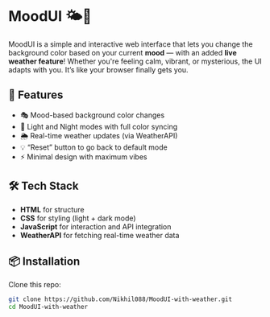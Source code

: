 # MoodUI 🌤️🎨

MoodUI is a simple and interactive web interface that lets you change the background color based on your current **mood** — with an added **live weather feature**! Whether you're feeling calm, vibrant, or mysterious, the UI adapts with you. It’s like your browser finally gets you.

## 🔮 Features

- 🎭 Mood-based background color changes
- 🌙 Light and Night modes with full color syncing
- 🌦️ Real-time weather updates (via WeatherAPI)
- 💡 “Reset” button to go back to default mode
- ⚡ Minimal design with maximum vibes

## 🛠️ Tech Stack

- **HTML** for structure  
- **CSS** for styling (light + dark mode)
- **JavaScript** for interaction and API integration
- **WeatherAPI** for fetching real-time weather data

## 📦 Installation

Clone this repo:

```bash
git clone https://github.com/Nikhil088/MoodUI-with-weather.git
cd MoodUI-with-weather
